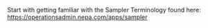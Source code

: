 Start with getting familiar with the Sampler Terminology found here: https://operationsadmin.nepa.com/apps/sampler
